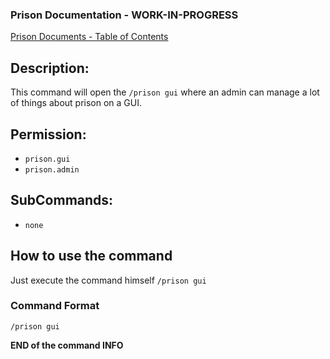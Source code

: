 ### Prison Documentation - **WORK-IN-PROGRESS**
[Prison Documents - Table of Contents](docs/prison_docs_000_toc.md)

## Description:

This command will open the `/prison gui` where an admin can manage a lot of things about prison on a GUI.

## Permission:

- `prison.gui`
- `prison.admin`

## SubCommands:

- `none`

## How to use the command

Just execute the command himself `/prison gui`

### Command Format

`/prison gui`

**END of the command INFO**